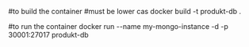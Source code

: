 #to build the container
#must be lower cas
docker build -t produkt-db .

#to run the container
docker run --name my-mongo-instance -d -p 30001:27017 produkt-db
